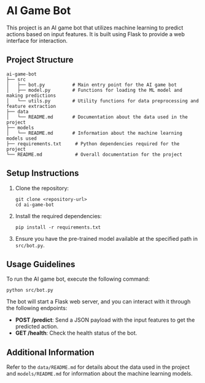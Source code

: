 # AI Game Bot

This project is an AI game bot that utilizes machine learning to predict actions based on input features. It is built using Flask to provide a web interface for interaction.

## Project Structure

```
ai-game-bot
├── src
│   ├── bot.py          # Main entry point for the AI game bot
│   ├── model.py        # Functions for loading the ML model and making predictions
│   └── utils.py        # Utility functions for data preprocessing and feature extraction
├── data
│   └── README.md       # Documentation about the data used in the project
├── models
│   └── README.md       # Information about the machine learning models used
├── requirements.txt     # Python dependencies required for the project
└── README.md            # Overall documentation for the project
```

## Setup Instructions

1. Clone the repository:
   ```
   git clone <repository-url>
   cd ai-game-bot
   ```

2. Install the required dependencies:
   ```
   pip install -r requirements.txt
   ```

3. Ensure you have the pre-trained model available at the specified path in `src/bot.py`.

## Usage Guidelines

To run the AI game bot, execute the following command:
```
python src/bot.py
```

The bot will start a Flask web server, and you can interact with it through the following endpoints:

- **POST /predict**: Send a JSON payload with the input features to get the predicted action.
- **GET /health**: Check the health status of the bot.

## Additional Information

Refer to the `data/README.md` for details about the data used in the project and `models/README.md` for information about the machine learning models.